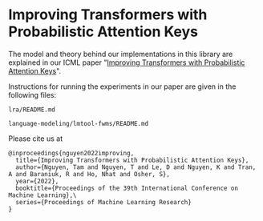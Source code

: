 # Improving Transformers with Probabilistic Attention Keys
The model and theory behind our implementations in this library are explained in our ICML paper "[Improving Transformers with Probabilistic Attention Keys](https://arxiv.org/abs/2110.08678)".

Instructions for running the experiments in our paper are given in the following files:

```
lra/README.md

language-modeling/lmtool-fwms/README.md
```

Please cite us at

```
@inproceedings{nguyen2022improving,
  title={Improving Transformers with Probabilistic Attention Keys},
  author={Nguyen, Tam and Nguyen, T and Le, D and Nguyen, K and Tran, A and Baraniuk, R and Ho, Nhat and Osher, S},
  year={2022},
  booktitle={Proceedings of the 39th International Conference on Machine Learning},\
  series={Proceedings of Machine Learning Research}
}
```
